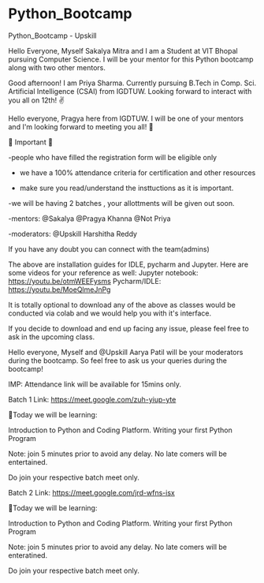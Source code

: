 # Python_Bootcamp
Python_Bootcamp - Upskill 





Hello Everyone,
Myself Sakalya Mitra  and I am a Student at VIT Bhopal pursuing Computer Science. I will be your mentor for this Python bootcamp along with two other mentors.



Good afternoon! I am Priya Sharma. Currently pursuing B.Tech in Comp. Sci. Artificial Intelligence (CSAI) from IGDTUW. Looking forward to interact with you all on 12th! ✌️



Hello everyone, Pragya here from IGDTUW. I will be one of your mentors and I'm looking forward to meeting you all! 🌟



🛑 Important 🛑

-people who have filled the registration form will be eligible only 

- we have a 100% attendance criteria for certification and other resources

- make sure you read/understand the insttuctions as it is important.

-we will be having 2 batches , your allottments will be given out soon. 

-mentors: @Sakalya @Pragya Khanna @Not Priya 

-moderators: @Upskill Harshitha Reddy 

If you have any doubt you can connect with the team(admins)





The above are installation guides for IDLE, pycharm and Jupyter. Here are some videos for your reference as well: 
Jupyter notebook: https://youtu.be/otmWEEFysms
Pycharm/IDLE: https://youtu.be/MoeQlmeJnPg

It is totally optional to download any of the above as classes would be conducted via colab and we would help you with it's interface.

If you decide to download and end up facing any issue, please feel free to ask in the upcoming class.





Hello everyone,
Myself and @Upskill Aarya Patil will be your moderators during the bootcamp. So feel free to ask us your queries during the bootcamp!



IMP: Attendance link will be available for 15mins only.



Batch 1
 Link: https://meet.google.com/zuh-yiup-yte


📌Today we will be learning:

Introduction to Python and Coding Platform. Writing your first Python Program

Note: join 5 minutes prior  to avoid any delay. 
No late comers will be entertained.

Do join your respective batch meet only.





Batch 2
 Link: https://meet.google.com/jrd-wfns-isx


📌Today we will be learning:

Introduction to Python and Coding Platform. Writing your first Python Program

Note: join 5 minutes prior  to avoid any delay. 
No late comers will be enteratined.

Do join your respective batch meet only.



